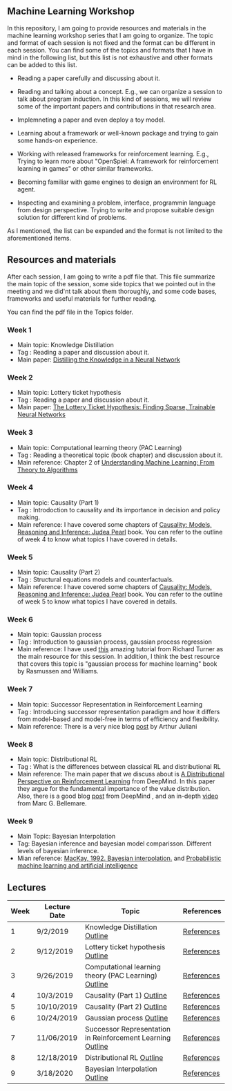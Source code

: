 ## Machine Learning Workshop

In this repository, I am going to provide resources and materials in the machine learning workshop series that I am going to organize.
The topic and format of each session is not fixed and the format can be different in each session. You can find some of the topics and formats
that I have in mind in the following list, but this list is not exhaustive and other formats can be added to this list. 

- Reading a paper carefully and discussing about it.

- Reading and talking about a concept. E.g., we can organize a session to talk about program induction. In this kind of sessions, we will
review some of the important papers and contributions in that research area.

- Implemneting a paper and even deploy a toy model. 

- Learning about a framework or well-known package and trying to gain some hands-on experience.

- Working with released frameworks for reinforcement learning. E.g., Trying to learn more about "OpenSpiel: A framework for reinforcement learning in games"
or other similar frameworks.

- Becoming familiar with game engines to design an environment for RL agent. 

- Inspecting and examining a problem, interface, programmin language from design perspective. Trying to write and propose suitable design
solution for different kind of problems.

As I mentioned, the list can be expanded and the format is not limited to the aforementioned items.

## Resources and materials

After each session, I am going to write a pdf file that. This file summarize the main topic of the session, some side topics that we pointed out in the 
meeting and we did'nt talk about them thoroughly, and some code bases, frameworks and useful materials for further reading. 

You can find the pdf file in the Topics folder.

### Week 1
- Main topic: Knowledge Distillation
- Tag : Reading a paper and discussion about it. 
- Main paper: [Distilling the Knowledge in a Neural Network](https://arxiv.org/abs/1503.02531)

### Week 2
- Main topic: Lottery ticket hypothesis
- Tag : Reading a paper and discussion about it. 
- Main paper: [The Lottery Ticket Hypothesis: Finding Sparse, Trainable Neural Networks](https://arxiv.org/abs/1803.03635)


### Week 3
- Main topic: Computational learning theory (PAC Learning)
- Tag : Reading a theoretical topic (book chapter) and discussion about it. 
- Main reference: Chapter 2 of [Understanding Machine Learning: From Theory to Algorithms](https://www.cs.huji.ac.il/~shais/UnderstandingMachineLearning/understanding-machine-learning-theory-algorithms.pdf)

### Week 4
- Main topic: Causality (Part 1)
- Tag : Introdoction to causality and its importance in decision and policy making. 
- Main reference: I have covered some chapters of [Causality: Models, Reasoning and Inference: Judea Pearl](https://www.amazon.com/Causality-Reasoning-Inference-Judea-Pearl/dp/052189560X) book. You can refer to the outline of week 4 to know what topics I have covered in details. 

### Week 5
- Main topic: Causality (Part 2)
- Tag : Structural equations models and counterfactuals. 
- Main reference: I have covered some chapters of [Causality: Models, Reasoning and Inference: Judea Pearl](https://www.amazon.com/Causality-Reasoning-Inference-Judea-Pearl/dp/052189560X) book. You can refer to the outline of week 5 to know what topics I have covered in details. 

### Week 6
- Main topic: Gaussian process
- Tag : Introduction to gaussian process, gaussian process regression 
- Main reference: I have used [this](https://www.youtube.com/watch?v=92-98SYOdlY) amazing tutorial from Richard Turner as the main resource for this session. 
In addition, I think the best resource that covers this topic is "gaussian process for machine learning" book by Rasmussen and Williams. 

### Week 7
- Main topic: Successor Representation in Reinforcement Learning
- Tag : Introducing successor representation paradigm and how it differs from model-based and model-free in terms of efficiency and flexibility.
- Main reference: There is a very nice blog [post](https://medium.com/@awjuliani/the-present-in-terms-of-the-future-successor-representations-in-reinforcement-learning-316b78c5fa3) by Arthur Juliani

### Week 8
- Main topic: Distributional RL
- Tag : What is the differences between classical RL and distributional RL 
- Main reference: The main paper that we discuss about is [A Distributional Perspective on Reinforcement Learning](https://deepmind.com/research/publications/distributional-perspective-reinforcement-learning)
from DeepMind. In this paper they argue for the fundamental importance of the value distribution. Also, there is a good blog [post](https://deepmind.com/blog/article/going-beyond-average-reinforcement-learning) from DeepMind
, and an in-depth [video](https://www.youtube.com/watch?v=ba_l8IKoMvU) from Marc G. Bellemare.  

### Week 9
- Main Topic: Bayesian Interpolation
- Tag: Bayesian inference and bayesian model comparisson. Different levels of bayesian inference.
- Mian reference: [MacKay, 1992. Bayesian interpolation.](https://authors.library.caltech.edu/13792/1/MACnc92a.pdf) and [
Probabilistic machine learning and artificial intelligence](https://www.nature.com/articles/nature14541)

## Lectures

| Week            | Lecture Date   |  Topic      |  References               |
| --------------- |----------------| ------------|---------------------------|
| 1 | 9/2/2019    | Knowledge Distillation [Outline](https://github.com/HFooladi/ml_workshop/blob/master/Topics/01_outline_knowledge%20Distillation.pdf) |  [References](doc/refs.md#week1)  |
| 2 | 9/12/2019   | Lottery ticket hypothesis [Outline](https://github.com/HFooladi/ml_workshop/blob/master/Topics/02_ouline_lottery_ticket_hypothesis.pdf) |  [References](doc/refs.md#week2)  |
| 3 | 9/26/2019   | Computational learning theory (PAC Learning) [Outline](https://github.com/HFooladi/ml_workshop/blob/master/Topics/03_outline_computational_learning_theory.pdf)  |  [References](doc/refs.md#week3)  |
| 4 | 10/3/2019   | Causality (Part 1) [Outline](https://github.com/HFooladi/ml_workshop/blob/master/Topics/04_outline_causality(part1).pdf) |  [References](doc/refs.md#week4)  |
| 5 | 10/10/2019  | Causality (Part 2) [Outline](https://github.com/HFooladi/ml_workshop/blob/master/Topics/05_outline_causality(part2).pdf) |  [References](doc/refs.md#week5)  |
| 6 | 10/24/2019  | Gaussian process [Outline](https://github.com/HFooladi/ml_workshop/blob/master/Topics/06_outline_gaussian_process.pdf) |  [References](doc/refs.md#week6)  |
| 7 | 11/06/2019  | Successor Representation in Reinforcement Learning [Outline](https://github.com/HFooladi/ml_workshop/blob/master/Topics/07_outline_successor_representation.pdf) |  [References](doc/refs.md#week7)  |
| 8 | 12/18/2019  | Distributional RL [Outline](https://github.com/HFooladi/ml_workshop/blob/master/Topics/08_outline_distributional_rl.pdf) |  [References](doc/refs.md#week8)  |
| 9 | 3/18/2020   | Bayesian Interpolation [Outline](https://github.com/HFooladi/ml_workshop/blob/master/Topics/09_outline_bayesian_interpolation.pdf) | [References](doc/refs.md#week9)  |